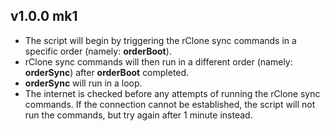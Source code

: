 <h2><b>v1.0.0 mk1</b><br></h2>

- The script will begin by triggering the rClone sync commands in a specific order (namely: <b>orderBoot</b>).<br>
- rClone sync commands will then run in a different order (namely: <b>orderSync</b>) after <b>orderBoot</b> completed.<br>
- <b>orderSync</b> will run in a loop.
- The internet is checked before any attempts of running the rClone sync commands. If the connection cannot be established, the script will not run the commands, but try again after 1 minute instead.